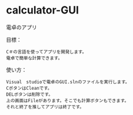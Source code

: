 # calculator-GUI
電卓のアプリ

目標：

    C＃の言語を使ってアプリを開発します。
    電卓で簡単な計算できます。

使い方：

    Visual　studioで電卓のGUI.slnのファイルを実行します。
    CボタンはCleanです。
    DELボタンは削除です。
    上の画面はFileがあります。そこでも計算ボタンもできます。
    それと終了を推してアプリは終了です。
